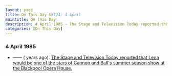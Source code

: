 ```yaml
---
layout: page
title: On This Day &#124; 4 April
maintitle: On This Day
description: 4 April 1985 - The Stage and Television Today reported that Lena would be one of the stars of Cannon and Ball's summer season show at the Blackpool Opera House.
categories: [On This Day]
---
```


### 4 April 1985
* —— (<span id="age1"></span> years ago). [The Stage and Television Today reported that Lena would be one of the stars of Cannon and Ball's summer season show at the Blackpool Opera House.](/the%20stage%20and%20television%20today/1985/04/04/the-stage-and-television-today.html)

<!-- Script for calculating number of years ago -->
<script>
var dob = '19740403';
var year = Number(dob.substr(0, 4));
var month = Number(dob.substr(4, 2)) - 1;
var day = Number(dob.substr(6, 2));
var today = new Date();
var age1 = today.getFullYear() - year;
if (today.getMonth() < month || (today.getMonth() == month && today.getDate() < day)) {
  age1--;
}
document.getElementById("age1").innerHTML=age1;
</script>


